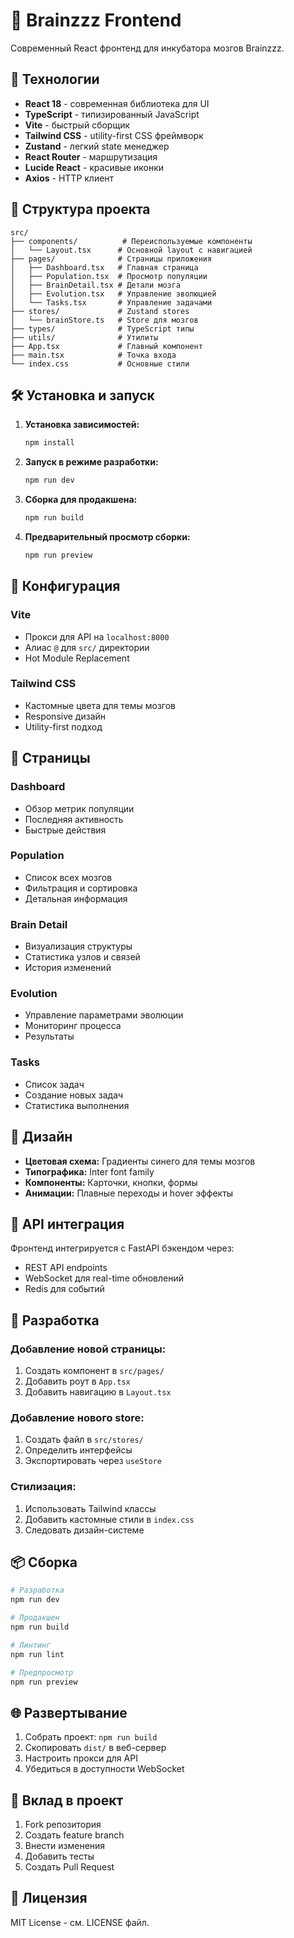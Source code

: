 # 🧠 Brainzzz Frontend

Современный React фронтенд для инкубатора мозгов Brainzzz.

## 🚀 Технологии

- **React 18** - современная библиотека для UI
- **TypeScript** - типизированный JavaScript
- **Vite** - быстрый сборщик
- **Tailwind CSS** - utility-first CSS фреймворк
- **Zustand** - легкий state менеджер
- **React Router** - маршрутизация
- **Lucide React** - красивые иконки
- **Axios** - HTTP клиент

## 📁 Структура проекта

```
src/
├── components/          # Переиспользуемые компоненты
│   └── Layout.tsx      # Основной layout с навигацией
├── pages/              # Страницы приложения
│   ├── Dashboard.tsx   # Главная страница
│   ├── Population.tsx  # Просмотр популяции
│   ├── BrainDetail.tsx # Детали мозга
│   ├── Evolution.tsx   # Управление эволюцией
│   └── Tasks.tsx       # Управление задачами
├── stores/             # Zustand stores
│   └── brainStore.ts   # Store для мозгов
├── types/              # TypeScript типы
├── utils/              # Утилиты
├── App.tsx             # Главный компонент
├── main.tsx            # Точка входа
└── index.css           # Основные стили
```

## 🛠️ Установка и запуск

1. **Установка зависимостей:**
   ```bash
   npm install
   ```

2. **Запуск в режиме разработки:**
   ```bash
   npm run dev
   ```

3. **Сборка для продакшена:**
   ```bash
   npm run build
   ```

4. **Предварительный просмотр сборки:**
   ```bash
   npm run preview
   ```

## 🔧 Конфигурация

### Vite
- Прокси для API на `localhost:8000`
- Алиас `@` для `src/` директории
- Hot Module Replacement

### Tailwind CSS
- Кастомные цвета для темы мозгов
- Responsive дизайн
- Utility-first подход

## 📱 Страницы

### Dashboard
- Обзор метрик популяции
- Последняя активность
- Быстрые действия

### Population
- Список всех мозгов
- Фильтрация и сортировка
- Детальная информация

### Brain Detail
- Визуализация структуры
- Статистика узлов и связей
- История изменений

### Evolution
- Управление параметрами эволюции
- Мониторинг процесса
- Результаты

### Tasks
- Список задач
- Создание новых задач
- Статистика выполнения

## 🎨 Дизайн

- **Цветовая схема:** Градиенты синего для темы мозгов
- **Типографика:** Inter font family
- **Компоненты:** Карточки, кнопки, формы
- **Анимации:** Плавные переходы и hover эффекты

## 🔌 API интеграция

Фронтенд интегрируется с FastAPI бэкендом через:
- REST API endpoints
- WebSocket для real-time обновлений
- Redis для событий

## 🚀 Разработка

### Добавление новой страницы:
1. Создать компонент в `src/pages/`
2. Добавить роут в `App.tsx`
3. Добавить навигацию в `Layout.tsx`

### Добавление нового store:
1. Создать файл в `src/stores/`
2. Определить интерфейсы
3. Экспортировать через `useStore`

### Стилизация:
1. Использовать Tailwind классы
2. Добавить кастомные стили в `index.css`
3. Следовать дизайн-системе

## 📦 Сборка

```bash
# Разработка
npm run dev

# Продакшен
npm run build

# Линтинг
npm run lint

# Предпросмотр
npm run preview
```

## 🌐 Развертывание

1. Собрать проект: `npm run build`
2. Скопировать `dist/` в веб-сервер
3. Настроить прокси для API
4. Убедиться в доступности WebSocket

## 🤝 Вклад в проект

1. Fork репозитория
2. Создать feature branch
3. Внести изменения
4. Добавить тесты
5. Создать Pull Request

## 📄 Лицензия

MIT License - см. LICENSE файл.
